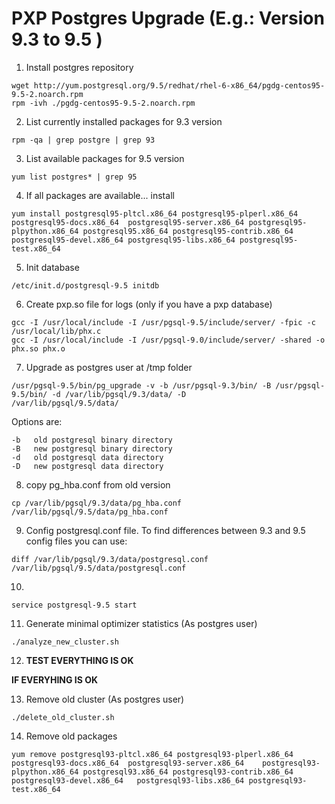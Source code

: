 PXP Postgres Upgrade (E.g.: Version 9.3 to 9.5 )
==============================================

1. Install postgres repository

  ```
  wget http://yum.postgresql.org/9.5/redhat/rhel-6-x86_64/pgdg-centos95-9.5-2.noarch.rpm
  rpm -ivh ./pgdg-centos95-9.5-2.noarch.rpm
  ```

2. List currently installed packages for 9.3 version

  ```
  rpm -qa | grep postgre | grep 93
  ```

3. List available packages for 9.5 version

  ```
  yum list postgres* | grep 95
  ```

4.  If all packages are available... install

  ```
  yum install postgresql95-pltcl.x86_64 postgresql95-plperl.x86_64 postgresql95-docs.x86_64  postgresql95-server.x86_64 postgresql95-plpython.x86_64 postgresql95.x86_64 postgresql95-contrib.x86_64 postgresql95-devel.x86_64 postgresql95-libs.x86_64 postgresql95-test.x86_64
  ```

5. Init database

  ```
  /etc/init.d/postgresql-9.5 initdb
  ```

6. Create pxp.so file for logs (only if you have a pxp database)

  ```
  gcc -I /usr/local/include -I /usr/pgsql-9.5/include/server/ -fpic -c /usr/local/lib/phx.c
  gcc -I /usr/local/include -I /usr/pgsql-9.0/include/server/ -shared -o phx.so phx.o
  ```

7. Upgrade as postgres user at /tmp folder

  ```
  /usr/pgsql-9.5/bin/pg_upgrade -v -b /usr/pgsql-9.3/bin/ -B /usr/pgsql-9.5/bin/ -d /var/lib/pgsql/9.3/data/ -D              /var/lib/pgsql/9.5/data/
  ```
Options are:

  ```
  -b   old postgresql binary directory
  -B   new postgresql binary directory
  -d   old postgresql data directory
  -D   new postgresql data directory
  ```

8. copy pg_hba.conf from old version

  ```
  cp /var/lib/pgsql/9.3/data/pg_hba.conf /var/lib/pgsql/9.5/data/pg_hba.conf
  ```
9. Config postgresql.conf file. To find differences between 9.3 and 9.5 config files you can use:

  ```
  diff /var/lib/pgsql/9.3/data/postgresql.conf /var/lib/pgsql/9.5/data/postgresql.conf
  ```

10.

  ```
  service postgresql-9.5 start
  ```

11. Generate minimal optimizer statistics (As postgres user)

  ```
  ./analyze_new_cluster.sh
  ```

12. **TEST EVERYTHING IS OK**

**IF EVERYHING IS OK**

13. Remove old cluster (As postgres user)

  ```
  ./delete_old_cluster.sh
  ```

14. Remove old packages

  ```
  yum remove postgresql93-pltcl.x86_64 postgresql93-plperl.x86_64 postgresql93-docs.x86_64  postgresql93-server.x86_64    postgresql93-plpython.x86_64 postgresql93.x86_64 postgresql93-contrib.x86_64 postgresql93-devel.x86_64   postgresql93-libs.x86_64 postgresql93-test.x86_64
  ```

